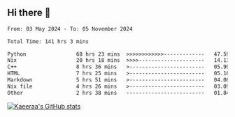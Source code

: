 ## Hi there 👋

<!--START_SECTION:waka-->

```txt
From: 03 May 2024 - To: 05 November 2024

Total Time: 141 hrs 3 mins

Python                68 hrs 23 mins  >>>>>>>>>>>>-------------   47.59 %
Nix                   20 hrs 18 mins  >>>>---------------------   14.13 %
C++                   8 hrs 36 mins   >------------------------   05.99 %
HTML                  7 hrs 25 mins   >------------------------   05.16 %
Markdown              5 hrs 51 mins   >------------------------   04.08 %
Nix file              4 hrs 26 mins   >------------------------   03.09 %
Other                 2 hrs 38 mins   -------------------------   01.84 %
```

<!--END_SECTION:waka-->

[![Kaeeraa's GitHub stats](https://github-readme-stats.vercel.app/api?username=kaeeraa)](https://github.com/kaeeraa/github-readme-stats)
